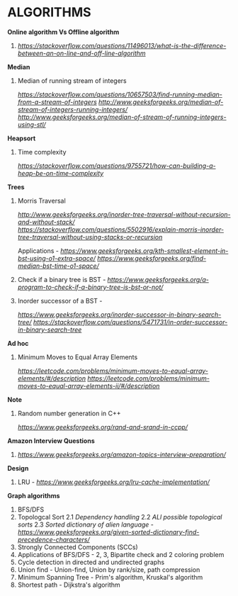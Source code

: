 # ALGORITHMS

**Online algorithm Vs Offline algorithm**
1. *https://stackoverflow.com/questions/11496013/what-is-the-difference-between-an-on-line-and-off-line-algorithm*

**Median**
1. Median of running stream of integers

   *https://stackoverflow.com/questions/10657503/find-running-median-from-a-stream-of-integers*
   *http://www.geeksforgeeks.org/median-of-stream-of-integers-running-integers/*                                                     
   *http://www.geeksforgeeks.org/median-of-stream-of-running-integers-using-stl/*

**Heapsort**
1. Time complexity 

   *https://stackoverflow.com/questions/9755721/how-can-building-a-heap-be-on-time-complexity*

**Trees**
1. Morris Traversal

   *http://www.geeksforgeeks.org/inorder-tree-traversal-without-recursion-and-without-stack/*
   *https://stackoverflow.com/questions/5502916/explain-morris-inorder-tree-traversal-without-using-stacks-or-recursion*
   
   Applications - 
   *https://www.geeksforgeeks.org/kth-smallest-element-in-bst-using-o1-extra-space/*
   *https://www.geeksforgeeks.org/find-median-bst-time-o1-space/*

2. Check if a binary tree is BST - *https://www.geeksforgeeks.org/a-program-to-check-if-a-binary-tree-is-bst-or-not/*
3. Inorder successor of a BST - 

   *https://www.geeksforgeeks.org/inorder-successor-in-binary-search-tree/*
   *https://stackoverflow.com/questions/5471731/in-order-successor-in-binary-search-tree*
   
**Ad hoc**
1. Minimum Moves to Equal Array Elements
   
   *https://leetcode.com/problems/minimum-moves-to-equal-array-elements/#/description*
   *https://leetcode.com/problems/minimum-moves-to-equal-array-elements-ii/#/description* 

**Note**
1. Random number generation in C++

   *https://www.geeksforgeeks.org/rand-and-srand-in-ccpp/*

**Amazon Interview Questions**
1. *https://www.geeksforgeeks.org/amazon-topics-interview-preparation/*

**Design**
1. LRU - *https://www.geeksforgeeks.org/lru-cache-implementation/*

**Graph algorithms**
1. BFS/DFS
2. Topologcal Sort
    2.1 *Dependency handling*
    2.2 *ALl possible topological sorts*
    2.3 *Sorted dictionary of alien language - https://www.geeksforgeeks.org/given-sorted-dictionary-find-precedence-characters/* 
3. Strongly Connected Components (SCCs)
4. Applications of BFS/DFS - 2, 3, Bipartite check and 2 coloring problem
5. Cycle detection in directed and undirected graphs
6. Union find - Union-find, Union by rank/size, path compression
7. Minimum Spanning Tree - Prim's algorithm, Kruskal's algorithm
8. Shortest path - Dijkstra's algorithm


